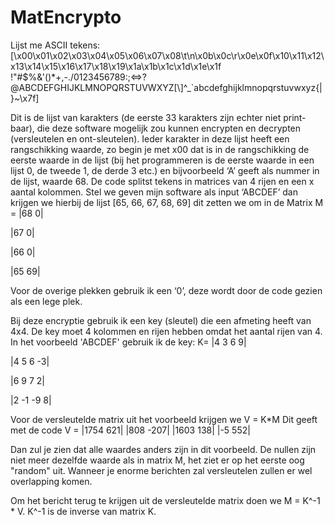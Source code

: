 # MatEncrypto
Lijst me ASCII tekens:
[\x00\x01\x02\x03\x04\x05\x06\x07\x08\t\n\x0b\x0c\r\x0e\x0f\x10\x11\x12\x13\x14\x15\x16\x17\x18\x19\x1a\x1b\x1c\x1d\x1e\x1f !"#$%&\'()*+,-./0123456789:;<=>?@ABCDEFGHIJKLMNOPQRSTUVWXYZ[\\]^_`abcdefghijklmnopqrstuvwxyz{|}~\x7f]

Dit is de lijst van karakters (de eerste 33 karakters zijn echter niet print-baar), die deze software mogelijk zou kunnen encrypten en decrypten (versleutelen en ont-sleutelen). Ieder karakter in deze lijst heeft een rangschikking waarde, zo begin je met x00 dat is in de rangschikking de eerste waarde in de lijst (bij het programmeren is de eerste waarde in een lijst 0, de tweede 1, de derde 3 etc.) en bijvoorbeeld ‘A’ geeft als nummer in de lijst, waarde 68. De code splitst tekens in matrices van 4 rijen en een x aantal kolommen. Stel we geven mijn software als input ‘ABCDEF’ dan krijgen we hierbij de lijst [65, 66, 67, 68, 69] dit zetten we om in de Matrix 
M =
|68   0|

|67   0|

|66   0|

|65  69|

Voor de overige plekken gebruik ik een ‘0’, deze wordt door de code gezien als een lege plek.

Bij deze encryptie gebruik ik een key (sleutel) die een afmeting heeft van 4x4. De key moet 4 kolommen en rijen hebben omdat het aantal rijen van 4. In het voorbeeld 'ABCDEF' gebruik ik de key: 
K=
|4  3  6  9|

|4  5  6 -3|

|6  9  7  2|

|2 -1 -9  8|

Voor de versleutelde matrix uit het voorbeeld krijgen we V = K*M
Dit geeft met de code V =
|1754   621|
|808   -207|
|1603   138|
|-5     552|

Dan zul je zien dat alle waardes anders zijn in dit voorbeeld. De nullen zijn niet meer dezelfde waarde als in matrix M, het ziet er op het eerste oog "random" uit. Wanneer je enorme berichten zal versleutelen zullen er wel overlapping komen. 

Om het bericht terug te krijgen uit de versleutelde matrix doen we M = K^-1 * V. K^-1 is de inverse van matrix K.
